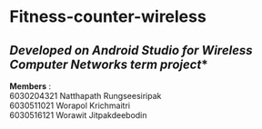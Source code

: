 # Fitness-counter-wireless
## *Developed on Android Studio for Wireless Computer Networks term project** <br />
**Members** : <br />
6030204321 Natthapath Rungseesiripak <br />
6030511021 Worapol Krichmaitri <br />
6030516121 Worawit Jitpakdeebodin


